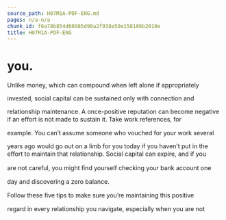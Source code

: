 ```yaml
---
source_path: H07M1A-PDF-ENG.md
pages: n/a-n/a
chunk_id: f6a78b854d60985d90a2f938e50e158106b2010e
title: H07M1A-PDF-ENG
---
```

# you.

Unlike money, which can compound when left alone if appropriately

invested, social capital can be sustained only with connection and

relationship maintenance. A once-positive reputation can become negative if an eﬀort is not made to sustain it. Take work references, for

example. You can’t assume someone who vouched for your work several

years ago would go out on a limb for you today if you haven’t put in the eﬀort to maintain that relationship. Social capital can expire, and if you

are not careful, you might ﬁnd yourself checking your bank account one

day and discovering a zero balance.

Follow these ﬁve tips to make sure you’re maintaining this positive

regard in every relationship you navigate, especially when you are not

